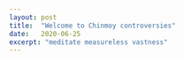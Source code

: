 ```yaml
---
layout: post
title:  "Welcome to Chinmoy controversies"
date:   2020-06-25
excerpt: "meditate measureless vastness"
---
```

